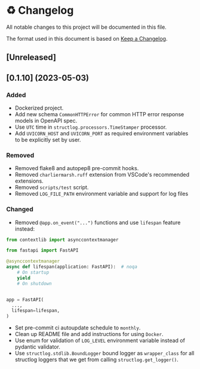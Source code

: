 # ♻️ Changelog

All notable changes to this project will be documented in this file.

The format used in this document is based on [Keep a Changelog](https://keepachangelog.com/en/1.0.0/).

## [Unreleased]

## [0.1.10] (2023-05-03)

### Added

- Dockerized project.
- Add new schema `CommonHTTPError` for common HTTP error response models in OpenAPI spec.
- Use `UTC` time in `structlog.processors.TimeStamper` processor.
- Add `UVICORN_HOST` and `UVICORN_PORT` as required environment variables to be explicitly
set by user.

### Removed

- Removed flake8 and autopep8 pre-commit hooks.
- Removed `charliermarsh.ruff` extension from VSCode's recommended extensions.
- Removed `scripts/test` script.
- Removed `LOG_FILE_PATH` environment variable and support for log files

### Changed

- Removed `@app.on_event("...")` functions and use `lifespan` feature instead:

```python
from contextlib import asynccontextmanager

from fastapi import FastAPI

@asynccontextmanager
async def lifespan(application: FastAPI):  # noqa
    # On startup
    yield
    # On shutdown


app = FastAPI(
  ...,
  lifespan=lifespan,
)
```

- Set pre-commit ci autoupdate schedule to `monthly`.
- Clean up README file and add instructions for using `Docker`.
- Use enum for validation of `LOG_LEVEL` environment variable instead of pydantic validator.
- Use `structlog.stdlib.BoundLogger` bound logger as `wrapper_class` for all structlog
loggers that we get from calling `structlog.get_logger()`.